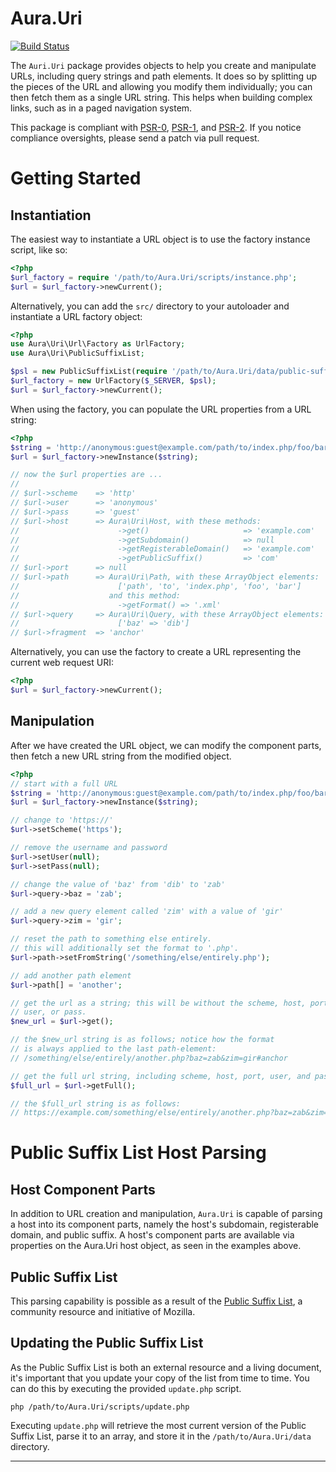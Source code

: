 Aura.Uri
========

[![Build Status](https://travis-ci.org/auraphp/Aura.Uri.png)](https://travis-ci.org/auraphp/Aura.Uri)

The `Auri.Uri` package provides objects to help you create and manipulate URLs,
including query strings and path elements. It does so by splitting up the pieces
of the URL and allowing you modify them individually; you can then fetch
them as a single URL string. This helps when building complex links,
such as in a paged navigation system.

This package is compliant with [PSR-0][], [PSR-1][], and [PSR-2][]. If you
notice compliance oversights, please send a patch via pull request.

[PSR-0]: https://github.com/php-fig/fig-standards/blob/master/accepted/PSR-0.md
[PSR-1]: https://github.com/php-fig/fig-standards/blob/master/accepted/PSR-1-basic-coding-standard.md
[PSR-2]: https://github.com/php-fig/fig-standards/blob/master/accepted/PSR-2-coding-style-guide.md

Getting Started
===============

Instantiation
-------------

The easiest way to instantiate a URL object is to use the factory instance
script, like so:

```php
<?php
$url_factory = require '/path/to/Aura.Uri/scripts/instance.php';
$url = $url_factory->newCurrent();
```

Alternatively, you can add the `src/` directory to your autoloader and
instantiate a URL factory object:

```php
<?php
use Aura\Uri\Url\Factory as UrlFactory;
use Aura\Uri\PublicSuffixList;

$psl = new PublicSuffixList(require '/path/to/Aura.Uri/data/public-suffix-list.php');
$url_factory = new UrlFactory($_SERVER, $psl);
$url = $url_factory->newCurrent();
```

When using the factory, you can populate the URL properties from a URL
string:

```php
<?php
$string = 'http://anonymous:guest@example.com/path/to/index.php/foo/bar.xml?baz=dib#anchor');
$url = $url_factory->newInstance($string);

// now the $url properties are ...
// 
// $url->scheme    => 'http'
// $url->user      => 'anonymous'
// $url->pass      => 'guest'
// $url->host      => Aura\Uri\Host, with these methods:
//                      ->get()                     => 'example.com'
//                      ->getSubdomain()            => null
//                      ->getRegisterableDomain()   => 'example.com'
//                      ->getPublicSuffix()         => 'com'
// $url->port      => null
// $url->path      => Aura\Uri\Path, with these ArrayObject elements:
//                      ['path', 'to', 'index.php', 'foo', 'bar']
//                    and this method:
//                      ->getFormat() => '.xml'
// $url->query     => Aura\Uri\Query, with these ArrayObject elements:
//                      ['baz' => 'dib']
// $url->fragment  => 'anchor'
```

Alternatively, you can use the factory to create a URL representing the
current web request URI:

```php
<?php
$url = $url_factory->newCurrent();
```


Manipulation
------------

After we have created the URL object, we can modify the component parts, then
fetch a new URL string from the modified object.

```php
<?php
// start with a full URL
$string = 'http://anonymous:guest@example.com/path/to/index.php/foo/bar.xml?baz=dib#anchor';
$url = $url_factory->newInstance($string);

// change to 'https://'
$url->setScheme('https');

// remove the username and password
$url->setUser(null);
$url->setPass(null);

// change the value of 'baz' from 'dib' to 'zab'
$url->query->baz = 'zab';

// add a new query element called 'zim' with a value of 'gir'
$url->query->zim = 'gir';

// reset the path to something else entirely.
// this will additionally set the format to '.php'.
$url->path->setFromString('/something/else/entirely.php');

// add another path element
$url->path[] = 'another';

// get the url as a string; this will be without the scheme, host, port,
// user, or pass.
$new_url = $url->get();

// the $new_url string is as follows; notice how the format
// is always applied to the last path-element:
// /something/else/entirely/another.php?baz=zab&zim=gir#anchor

// get the full url string, including scheme, host, port, user, and pass.
$full_url = $url->getFull();

// the $full_url string is as follows:
// https://example.com/something/else/entirely/another.php?baz=zab&zim=gir#anchor
```

Public Suffix List Host Parsing
===============================

Host Component Parts
--------------------

In addition to URL creation and manipulation, `Aura.Uri` is capable of parsing a
host into its component parts, namely the host's subdomain, registerable domain, 
and public suffix. A host's component parts are available via properties on the 
Aura.Uri host object, as seen in the examples above.

Public Suffix List
------------------

This parsing capability is possible as a result of the [Public Suffix List][], a community
resource and initiative of Mozilla.

Updating the Public Suffix List
-------------------------------

As the Public Suffix List is both an external resource and a living document, it's
important that you update your copy of the list from time to time.  You can do this
by executing the provided `update.php` script.

`php /path/to/Aura.Uri/scripts/update.php`

Executing `update.php` will retrieve the most current version of the Public Suffix
List, parse it to an array, and store it in the `/path/to/Aura.Uri/data` directory.

[Public Suffix List]: http://publicsuffix.org/

* * *
